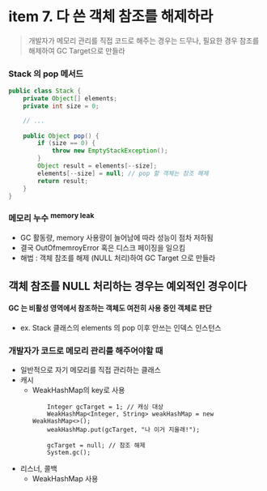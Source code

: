 <h1>item 7. 다 쓴 객체 참조를 해제하라</h1>

> 개발자가 메모리 관리를 직접 코드로 해주는 경우는 드무나, 필요한 경우 참조를 해제하여 GC Target으로 만들라

<h3>Stack 의 pop 메서드</h3>

```java
public class Stack {
    private Object[] elements;
    private int size = 0;

    // ...
    
    public Object pop() {
        if (size == 0) {
            throw new EmptyStackException();
        }
        Object result = elements[--size];
        elements[--size] = null; // pop 할 객체는 참조 해제
        return result;
    }
}

```

<h3>메모리 누수 <sup>memory leak</sup></h3>

- GC 활동량, memory 사용량이 늘어남에 따라 성능이 점차 저하됨
- 결국 OutOfmemroyError 혹은 디스크 페이징을 일으킴
- 해법 : 객체 참조를 해제 (NULL 처리)하여 GC Target 으로 만들라

<h2>객체 참조를 NULL 처리하는 경우는 예외적인 경우이다</h2>

<h4>GC 는 비활성 영역에서 참조하는 객체도 여전히 사용 중인 객체로 판단</h4>

- ex. Stack 클래스의 elements 의 pop 이후 안쓰는 인덱스 인스턴스

<h3>개발자가 코드로 메모리 관리를 해주어야할 때</h3>

- 일반적으로 자기 메모리를 직접 관리하는 클래스
- 캐시
    - WeakHashMap의 key로 사용
      ~~~~
          Integer gcTarget = 1; // 캐싱 대상
          WeakHashMap<Integer, String> weakHashMap = new WeakHashMap<>();
          weakHashMap.put(gcTarget, "나 이거 지울래!");
  
          gcTarget = null; // 참조 해제
          System.gc();
      ~~~~
- 리스너, 콜백
    - WeakHashMap 사용
